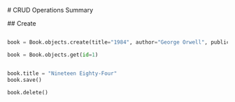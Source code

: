 \# CRUD Operations Summary



\## Create

```python

book = Book.objects.create(title="1984", author="George Orwell", publication\_year=1949)

book = Book.objects.get(id=1)


book.title = "Nineteen Eighty-Four"
book.save()

book.delete()



